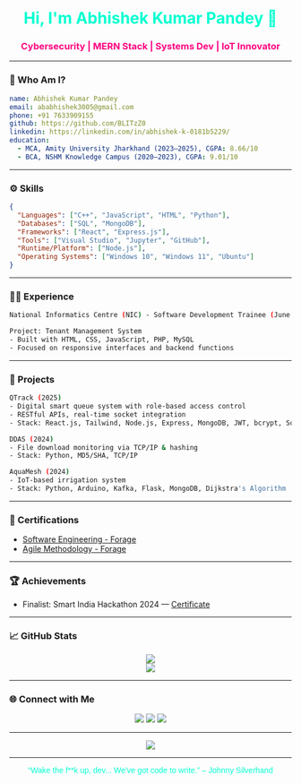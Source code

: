 
<!-- Cyberpunk 2077 Inspired Dynamic GitHub Profile README for Abhishek Kumar Pandey -->

<!--<p align="center">
  <img src="https://i.imgur.com/9V5f8NI.png" width="100%" alt="Cyberpunk Banner"/>
</p>
-->

<h1 align="center" style="color:#00FFD1;">Hi, I'm Abhishek Kumar Pandey 👋</h1>
<h3 align="center" style="color:#FF007F;">Cybersecurity | MERN Stack | Systems Dev | IoT Innovator</h3>

---

### 🧠 Who Am I?

```yaml
name: Abhishek Kumar Pandey
email: ababhishek3005@gmail.com
phone: +91 7633909155
github: https://github.com/BLITzZ0
linkedin: https://linkedin.com/in/abhishek-k-0181b5229/
education:
  - MCA, Amity University Jharkhand (2023–2025), CGPA: 8.66/10
  - BCA, NSHM Knowledge Campus (2020–2023), CGPA: 9.01/10
```

---

### ⚙️ Skills

```json
{
  "Languages": ["C++", "JavaScript", "HTML", "Python"],
  "Databases": ["SQL", "MongoDB"],
  "Frameworks": ["React", "Express.js"],
  "Tools": ["Visual Studio", "Jupyter", "GitHub"],
  "Runtime/Platform": ["Node.js"],
  "Operating Systems": ["Windows 10", "Windows 11", "Ubuntu"]
}
```

---

### 👨‍💻 Experience

```bash
National Informatics Centre (NIC) - Software Development Trainee (June 2024 – Sept 2024)

Project: Tenant Management System
- Built with HTML, CSS, JavaScript, PHP, MySQL
- Focused on responsive interfaces and backend functions
```

---

### 🚀 Projects

```bash
QTrack (2025)
- Digital smart queue system with role-based access control
- RESTful APIs, real-time socket integration
- Stack: React.js, Tailwind, Node.js, Express, MongoDB, JWT, bcrypt, Socket.IO

DDAS (2024)
- File download monitoring via TCP/IP & hashing
- Stack: Python, MD5/SHA, TCP/IP

AquaMesh (2024)
- IoT-based irrigation system
- Stack: Python, Arduino, Kafka, Flask, MongoDB, Dijkstra's Algorithm
```

---

### 📜 Certifications

- [Software Engineering - Forage](https://forage-uploads-prod.s3.amazonaws.com/completion-certificates/Goldman%20Sachs/NPdeQ43o8P9HJmJzg_Goldman%20Sachs_qRmN3sgDNCsqaQRNJ_1673926158841_completion_certificate.pdf)
- [Agile Methodology - Forage](https://forage-uploads-prod.s3.amazonaws.com/completion-certificates/Cognizant/ZZswQd6xGydd758vz_Cognizant%20USA_qRmN3sgDNCsqaQRNJ_1683233703680_completion_certificate.pdf)

---

### 🏆 Achievements

- Finalist: Smart India Hackathon 2024 — [Certificate](https://drive.google.com/file/d/16XKRoxyG-gX5g6LnpG1D38wHi8F1yPha/view?usp=sharing)

---

### 📈 GitHub Stats

<p align="center">
  <img src="https://github-readme-stats.vercel.app/api?username=BLITzZ0&show_icons=true&theme=radical" />
  <br/>
  <img src="https://github-readme-streak-stats.herokuapp.com?user=BLITzZ0&theme=radical&hide_border=false" />
</p>

---

### 🌐 Connect with Me

<p align="center">
  <a href="https://github.com/BLITzZ0"><img src="https://img.shields.io/badge/GitHub-00FFD1?style=for-the-badge&logo=github&logoColor=black" /></a>
  <a href="https://linkedin.com/in/abhishek-k-0181b5229"><img src="https://img.shields.io/badge/LinkedIn-FF007F?style=for-the-badge&logo=linkedin&logoColor=white" /></a>
  <a href="https://leetcode.com/u/BLITzZzZzZz/"><img src="https://img.shields.io/badge/LeetCode-00FFD1?style=for-the-badge&logo=leetcode&logoColor=black" /></a>
</p>

---

<p align="center">
  <img src="https://komarev.com/ghpvc/?username=BLITzZ0&label=Profile+Views&color=blueviolet&style=flat-square" />
</p>

---

<p align="center" style="color:#00FFD1;font-family:'Orbitron',sans-serif;">
  “Wake the f**k up, dev... We've got code to write.” – Johnny Silverhand
</p>

